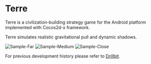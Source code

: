 # Terre
Terre is a civilization-building strategy game for the Android platform implemented with Cocos2d-x framework.

Terre simulates realistic gravitational pull and dynamic shadows.

![Sample-Far](https://cloud.githubusercontent.com/assets/5790854/7196366/7b29b2a8-e49e-11e4-8f82-5878593b636a.png)
![Sample-Medium](https://cloud.githubusercontent.com/assets/5790854/7196367/7b2b775a-e49e-11e4-870d-9e2890d35ddf.png)
![Sample-Close](https://cloud.githubusercontent.com/assets/5790854/7196368/7b2c28bc-e49e-11e4-9c56-842b0d8d540f.png)

For previous development history please refer to [Drillbit][1].

[1]: https://github.com/lizuqiliang/Drillbit